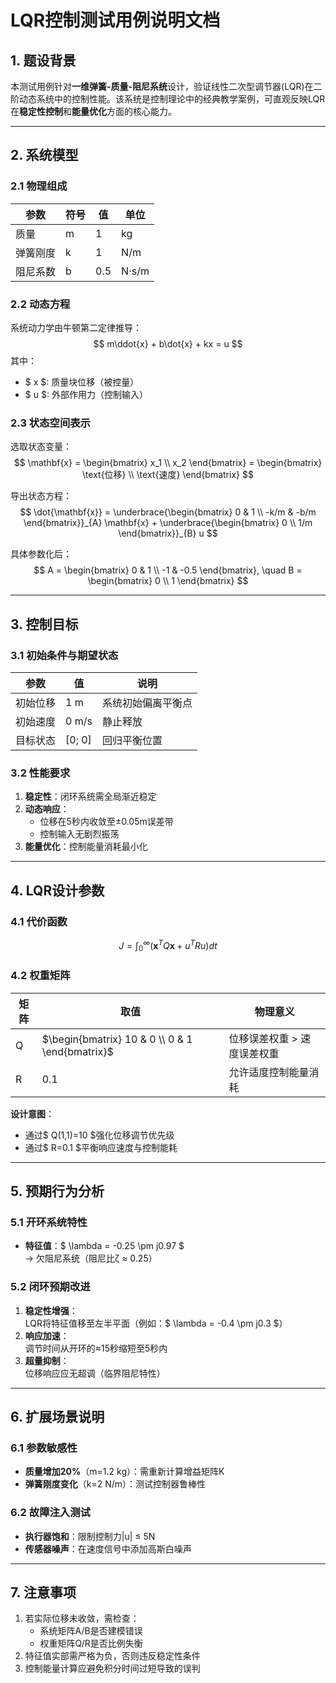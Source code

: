 # LQR控制测试用例说明文档

## 1. 题设背景
本测试用例针对**一维弹簧-质量-阻尼系统**设计，验证线性二次型调节器(LQR)在二阶动态系统中的控制性能。该系统是控制理论中的经典教学案例，可直观反映LQR在**稳定性控制**和**能量优化**方面的核心能力。

---

## 2. 系统模型

### 2.1 物理组成
| 参数     | 符号 | 值   | 单位  |
| -------- | ---- | ---- | ----- |
| 质量     | m    | 1    | kg    |
| 弹簧刚度 | k    | 1    | N/m   |
| 阻尼系数 | b    | 0.5  | N·s/m |

### 2.2 动态方程
系统动力学由牛顿第二定律推导：  
$$
m\ddot{x} + b\dot{x} + kx = u
$$
其中：
- $ x $: 质量块位移（被控量）
- $ u $: 外部作用力（控制输入）

### 2.3 状态空间表示
选取状态变量：  
$$
\mathbf{x} = \begin{bmatrix} x_1 \\ x_2 \end{bmatrix} = \begin{bmatrix} \text{位移} \\ \text{速度} \end{bmatrix}
$$

导出状态方程：  
$$
\dot{\mathbf{x}} = 
\underbrace{\begin{bmatrix} 
0 & 1 \\ 
-k/m & -b/m 
\end{bmatrix}}_{A} \mathbf{x} + 
\underbrace{\begin{bmatrix} 0 \\ 1/m \end{bmatrix}}_{B} u
$$

具体参数化后：  
$$
A = \begin{bmatrix} 0 & 1 \\ -1 & -0.5 \end{bmatrix}, \quad 
B = \begin{bmatrix} 0 \\ 1 \end{bmatrix}
$$

---

## 3. 控制目标

### 3.1 初始条件与期望状态
| 参数     | 值     | 说明               |
| -------- | ------ | ------------------ |
| 初始位移 | 1 m    | 系统初始偏离平衡点 |
| 初始速度 | 0 m/s  | 静止释放           |
| 目标状态 | [0; 0] | 回归平衡位置       |

### 3.2 性能要求
1. **稳定性**：闭环系统需全局渐近稳定
2. **动态响应**：  
   - 位移在5秒内收敛至±0.05m误差带  
   - 控制输入无剧烈振荡
3. **能量优化**：控制能量消耗最小化

---

## 4. LQR设计参数

### 4.1 代价函数
$$
J = \int_0^\infty (\mathbf{x}^T Q \mathbf{x} + u^T R u) dt
$$

### 4.2 权重矩阵
| 矩阵 | 取值                                            | 物理意义                    |
| ---- | ----------------------------------------------- | --------------------------- |
| Q    | $\begin{bmatrix} 10 & 0 \\ 0 & 1 \end{bmatrix}$ | 位移误差权重 > 速度误差权重 |
| R    | 0.1                                             | 允许适度控制能量消耗        |

**设计意图**：  
- 通过$ Q(1,1)=10 $强化位移调节优先级  
- 通过$ R=0.1 $平衡响应速度与控制能耗

---

## 5. 预期行为分析

### 5.1 开环系统特性
- **特征值**：$ \lambda = -0.25 \pm j0.97 $  
  → 欠阻尼系统（阻尼比ζ ≈ 0.25）

### 5.2 闭环预期改进
1. **稳定性增强**：  
   LQR将特征值移至左半平面（例如：$ \lambda = -0.4 \pm j0.3 $）
2. **响应加速**：  
   调节时间从开环的≈15秒缩短至5秒内
3. **超量抑制**：  
   位移响应应无超调（临界阻尼特性）

---

## 6. 扩展场景说明

### 6.1 参数敏感性
- **质量增加20%**（m=1.2 kg）：需重新计算增益矩阵K
- **弹簧刚度变化**（k=2 N/m）：测试控制器鲁棒性

### 6.2 故障注入测试
- **执行器饱和**：限制控制力|u| ≤ 5N
- **传感器噪声**：在速度信号中添加高斯白噪声

---

## 7. 注意事项
1. 若实际位移未收敛，需检查：
   - 系统矩阵A/B是否建模错误
   - 权重矩阵Q/R是否比例失衡
2. 特征值实部需严格为负，否则违反稳定性条件
3. 控制能量计算应避免积分时间过短导致的误判